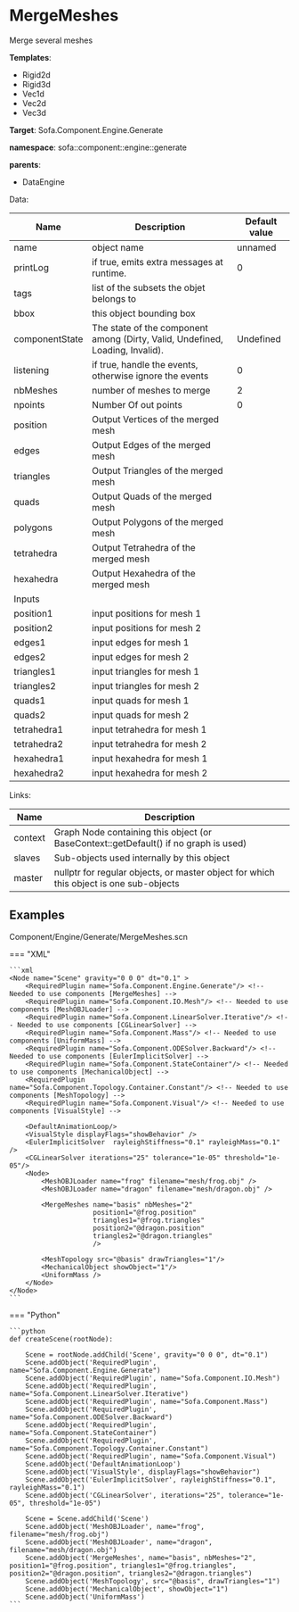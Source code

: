 # MergeMeshes

Merge several meshes


__Templates__:

- Rigid2d
- Rigid3d
- Vec1d
- Vec2d
- Vec3d

__Target__: Sofa.Component.Engine.Generate

__namespace__: sofa::component::engine::generate

__parents__: 

- DataEngine

Data: 

<table>
<thead>
    <tr>
        <th>Name</th>
        <th>Description</th>
        <th>Default value</th>
    </tr>
</thead>
<tbody>
	<tr>
		<td>name</td>
		<td>
object name
</td>
		<td>unnamed</td>
	</tr>
	<tr>
		<td>printLog</td>
		<td>
if true, emits extra messages at runtime.
</td>
		<td>0</td>
	</tr>
	<tr>
		<td>tags</td>
		<td>
list of the subsets the objet belongs to
</td>
		<td></td>
	</tr>
	<tr>
		<td>bbox</td>
		<td>
this object bounding box
</td>
		<td></td>
	</tr>
	<tr>
		<td>componentState</td>
		<td>
The state of the component among (Dirty, Valid, Undefined, Loading, Invalid).
</td>
		<td>Undefined</td>
	</tr>
	<tr>
		<td>listening</td>
		<td>
if true, handle the events, otherwise ignore the events
</td>
		<td>0</td>
	</tr>
	<tr>
		<td>nbMeshes</td>
		<td>
number of meshes to merge
</td>
		<td>2</td>
	</tr>
	<tr>
		<td>npoints</td>
		<td>
Number Of out points
</td>
		<td>0</td>
	</tr>
	<tr>
		<td>position</td>
		<td>
Output Vertices of the merged mesh
</td>
		<td></td>
	</tr>
	<tr>
		<td>edges</td>
		<td>
Output Edges of the merged mesh
</td>
		<td></td>
	</tr>
	<tr>
		<td>triangles</td>
		<td>
Output Triangles of the merged mesh
</td>
		<td></td>
	</tr>
	<tr>
		<td>quads</td>
		<td>
Output Quads of the merged mesh
</td>
		<td></td>
	</tr>
	<tr>
		<td>polygons</td>
		<td>
Output Polygons of the merged mesh
</td>
		<td></td>
	</tr>
	<tr>
		<td>tetrahedra</td>
		<td>
Output Tetrahedra of the merged mesh
</td>
		<td></td>
	</tr>
	<tr>
		<td>hexahedra</td>
		<td>
Output Hexahedra of the merged mesh
</td>
		<td></td>
	</tr>
	<tr>
		<td colspan="3">Inputs</td>
	</tr>
	<tr>
		<td>position1</td>
		<td>
input positions for mesh 1
</td>
		<td></td>
	</tr>
	<tr>
		<td>position2</td>
		<td>
input positions for mesh 2
</td>
		<td></td>
	</tr>
	<tr>
		<td>edges1</td>
		<td>
input edges for mesh 1
</td>
		<td></td>
	</tr>
	<tr>
		<td>edges2</td>
		<td>
input edges for mesh 2
</td>
		<td></td>
	</tr>
	<tr>
		<td>triangles1</td>
		<td>
input triangles for mesh 1
</td>
		<td></td>
	</tr>
	<tr>
		<td>triangles2</td>
		<td>
input triangles for mesh 2
</td>
		<td></td>
	</tr>
	<tr>
		<td>quads1</td>
		<td>
input quads for mesh 1
</td>
		<td></td>
	</tr>
	<tr>
		<td>quads2</td>
		<td>
input quads for mesh 2
</td>
		<td></td>
	</tr>
	<tr>
		<td>tetrahedra1</td>
		<td>
input tetrahedra for mesh 1
</td>
		<td></td>
	</tr>
	<tr>
		<td>tetrahedra2</td>
		<td>
input tetrahedra for mesh 2
</td>
		<td></td>
	</tr>
	<tr>
		<td>hexahedra1</td>
		<td>
input hexahedra for mesh 1
</td>
		<td></td>
	</tr>
	<tr>
		<td>hexahedra2</td>
		<td>
input hexahedra for mesh 2
</td>
		<td></td>
	</tr>

</tbody>
</table>

Links: 

| Name | Description |
| ---- | ----------- |
|context|Graph Node containing this object (or BaseContext::getDefault() if no graph is used)|
|slaves|Sub-objects used internally by this object|
|master|nullptr for regular objects, or master object for which this object is one sub-objects|



## Examples

Component/Engine/Generate/MergeMeshes.scn

=== "XML"

    ```xml
    <Node name="Scene" gravity="0 0 0" dt="0.1" >
        <RequiredPlugin name="Sofa.Component.Engine.Generate"/> <!-- Needed to use components [MergeMeshes] -->
        <RequiredPlugin name="Sofa.Component.IO.Mesh"/> <!-- Needed to use components [MeshOBJLoader] -->
        <RequiredPlugin name="Sofa.Component.LinearSolver.Iterative"/> <!-- Needed to use components [CGLinearSolver] -->
        <RequiredPlugin name="Sofa.Component.Mass"/> <!-- Needed to use components [UniformMass] -->
        <RequiredPlugin name="Sofa.Component.ODESolver.Backward"/> <!-- Needed to use components [EulerImplicitSolver] -->
        <RequiredPlugin name="Sofa.Component.StateContainer"/> <!-- Needed to use components [MechanicalObject] -->
        <RequiredPlugin name="Sofa.Component.Topology.Container.Constant"/> <!-- Needed to use components [MeshTopology] -->
        <RequiredPlugin name="Sofa.Component.Visual"/> <!-- Needed to use components [VisualStyle] -->
    
        <DefaultAnimationLoop/>
    	<VisualStyle displayFlags="showBehavior" />
        <EulerImplicitSolver  rayleighStiffness="0.1" rayleighMass="0.1" />
        <CGLinearSolver iterations="25" tolerance="1e-05" threshold="1e-05"/>
        <Node>
            <MeshOBJLoader name="frog" filename="mesh/frog.obj" />
            <MeshOBJLoader name="dragon" filename="mesh/dragon.obj" />
    
            <MergeMeshes name="basis" nbMeshes="2" 
                         position1="@frog.position" 
                         triangles1="@frog.triangles"
                         position2="@dragon.position"
                         triangles2="@dragon.triangles"
                         />
        	  
            <MeshTopology src="@basis" drawTriangles="1"/>
            <MechanicalObject showObject="1"/>
            <UniformMass />
        </Node>
    </Node>
    ```

=== "Python"

    ```python
    def createScene(rootNode):

        Scene = rootNode.addChild('Scene', gravity="0 0 0", dt="0.1")
        Scene.addObject('RequiredPlugin', name="Sofa.Component.Engine.Generate")
        Scene.addObject('RequiredPlugin', name="Sofa.Component.IO.Mesh")
        Scene.addObject('RequiredPlugin', name="Sofa.Component.LinearSolver.Iterative")
        Scene.addObject('RequiredPlugin', name="Sofa.Component.Mass")
        Scene.addObject('RequiredPlugin', name="Sofa.Component.ODESolver.Backward")
        Scene.addObject('RequiredPlugin', name="Sofa.Component.StateContainer")
        Scene.addObject('RequiredPlugin', name="Sofa.Component.Topology.Container.Constant")
        Scene.addObject('RequiredPlugin', name="Sofa.Component.Visual")
        Scene.addObject('DefaultAnimationLoop')
        Scene.addObject('VisualStyle', displayFlags="showBehavior")
        Scene.addObject('EulerImplicitSolver', rayleighStiffness="0.1", rayleighMass="0.1")
        Scene.addObject('CGLinearSolver', iterations="25", tolerance="1e-05", threshold="1e-05")

        Scene = Scene.addChild('Scene')
        Scene.addObject('MeshOBJLoader', name="frog", filename="mesh/frog.obj")
        Scene.addObject('MeshOBJLoader', name="dragon", filename="mesh/dragon.obj")
        Scene.addObject('MergeMeshes', name="basis", nbMeshes="2", position1="@frog.position", triangles1="@frog.triangles", position2="@dragon.position", triangles2="@dragon.triangles")
        Scene.addObject('MeshTopology', src="@basis", drawTriangles="1")
        Scene.addObject('MechanicalObject', showObject="1")
        Scene.addObject('UniformMass')
    ```

